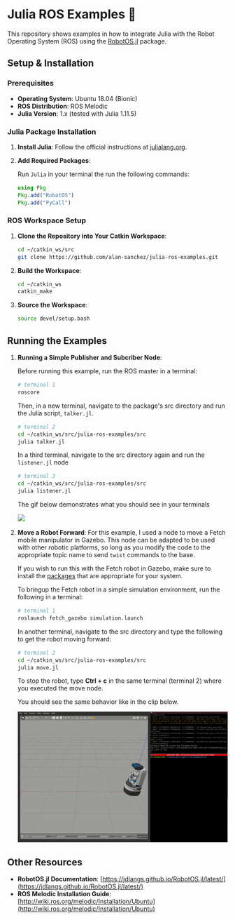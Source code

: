 # Julia ROS Examples 🚀

This repository shows examples in how to integrate Julia with the Robot Operating System (ROS) using the [RobotOS.jl](https://github.com/jdlangs/RobotOS.jl) package. 

## Setup & Installation

### Prerequisites

- **Operating System**: Ubuntu 18.04 (Bionic)
- **ROS Distribution**: ROS Melodic
- **Julia Version**: 1.x (tested with Julia 1.11.5)

### Julia Package Installation

1. **Install Julia**: Follow the official instructions at [julialang.org](https://julialang.org/downloads/).

2. **Add Required Packages**:

    Run `Julia` in your terminal the run the following commands:

   ```julia
   using Pkg
   Pkg.add("RobotOS")
   Pkg.add("PyCall")
   ```

### ROS Workspace Setup

1. **Clone the Repository into Your Catkin Workspace**:

   ```bash
   cd ~/catkin_ws/src
   git clone https://github.com/alan-sanchez/julia-ros-examples.git
   ```

2. **Build the Workspace**:

   ```bash
   cd ~/catkin_ws
   catkin_make
   ```

3. **Source the Workspace**:

   ```bash
   source devel/setup.bash
   ```

## Running the Examples

1. **Running a Simple Publisher and Subcriber Node**:

    Before running this example, run the ROS master in a terminal:

    ```bash
    # terminal 1
    roscore
    ```

    Then, in a new terminal, navigate to the package's src directory and run the Julia script, `talker.jl`. 

    ```bash
    # terminal 2
    cd ~/catkin_ws/src/julia-ros-examples/src
    julia talker.jl
    ```

    In a third terminal, navigate to the src directory again and run the `listener.jl` node

    ```bash
    # terminal 3
    cd ~/catkin_ws/src/julia-ros-examples/src
    julia listener.jl
    ```
    The gif below demonstrates what you should see in your terminals

    ![](media/pub_sub_example.gif)

2. **Move a Robot Forward**:
    For this example, I used a node to move a Fetch mobile manipulator in Gazebo. This node can be adapted to be used with other robotic platforms, so long as you modify the code to the appropriate topic name to send `twist` commands to the base. 

    If you wish to run this with the Fetch robot in Gazebo, make sure to install the [packages](https://github.com/ZebraDevs/fetch_gazebo) that are appropriate for your system.

    To bringup the Fetch robot in a simple simulation environment, run the following in a terminal:
    ```bash
    # terminal 1
    roslaunch fetch_gazebo simulation.launch 
    ```

    In another terminal, navigate to the src directory and type the following to get the robot moving forward:

     ```bash
    # terminal 2
    cd ~/catkin_ws/src/julia-ros-examples/src
    julia move.jl
    ```
    To stop the robot, type **Ctrl + c** in the same terminal (terminal 2) where you executed the move node.

    You should see the same behavior like in the clip below. 

    ![](media/move_example.gif)


## Other Resources

- **RobotOS.jl Documentation**: [https://jdlangs.github.io/RobotOS.jl/latest/](https://jdlangs.github.io/RobotOS.jl/latest/)
- **ROS Melodic Installation Guide**: [http://wiki.ros.org/melodic/Installation/Ubuntu](http://wiki.ros.org/melodic/Installation/Ubuntu)





<!-- 
Pkg.add("RobotOS") [link](https://github.com/jdlangs/RobotOS.jl)

debugging

Pkg.add("PyCall") 

[Tutorial reference](https://github.com/mattborghi/ros-julia-examples)

[RobotOS API](https://github.com/jdlangs/RobotOS.jl/blob/master/docs/src/api.md) and [index](https://github.com/jdlangs/RobotOS.jl/blob/master/docs/src/index.md) that further explains the api -->

